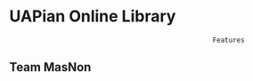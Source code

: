 # UAPian Online Library 

                                                       Features
                                                       


## Team MasNon
